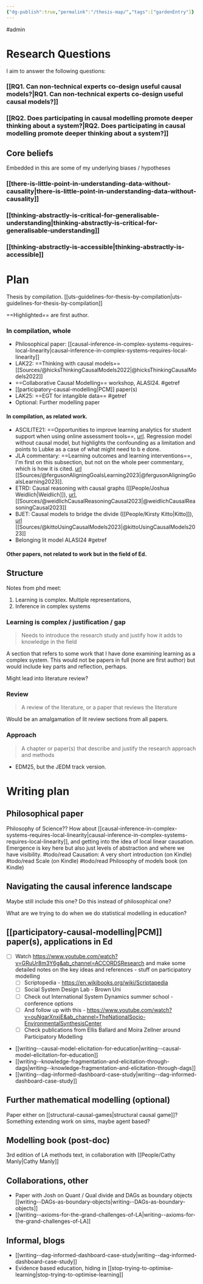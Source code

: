 ```yaml
---
{"dg-publish":true,"permalink":"/thesis-map/","tags":["gardenEntry"]}
---
```


#admin 

# Research Questions

I aim to answer the following questions:
### [[RQ1. Can non-technical experts co-design useful causal models?\|RQ1. Can non-technical experts co-design useful causal models?]]

### [[RQ2. Does participating in causal modelling promote deeper thinking about a system?\|RQ2. Does participating in causal modelling promote deeper thinking about a system?]]


## Core beliefs
Embedded in this are some of my underlying biases / hypotheses
### [[there-is-little-point-in-understanding-data-without-causality\|there-is-little-point-in-understanding-data-without-causality]] 
### [[thinking-abstractly-is-critical-for-generalisable-understanding\|thinking-abstractly-is-critical-for-generalisable-understanding]]
### [[thinking-abstractly-is-accessible\|thinking-abstractly-is-accessible]]


# Plan

Thesis by compilation. [[uts-guidelines-for-thesis-by-compilation\|uts-guidelines-for-thesis-by-compilation]]

==Highlighted== are first author.

### In compilation, whole

- Philosophical paper: [[causal-inference-in-complex-systems-requires-local-linearity\|causal-inference-in-complex-systems-requires-local-linearity]]
- LAK22: ==Thinking with causal models== [[Sources/@hicksThinkingCausalModels2022\|@hicksThinkingCausalModels2022]]
- ==Collaborative Causal Modelling== workshop, ALASI24. #getref 
- [[participatory-causal-modelling\|PCM]] paper(s)
- LAK25: ==EGT for intangible data== #getref 
- Optional: Further modelling paper

#### In compilation, as related work.

- ASCILITE21: ==Opportunities to improve learning analytics for student support when using online assessment tools==, [url](https://publications.ascilite.org/index.php/APUB/article/view/353/328). Regression model without causal model, but highlights the confounding as a limitation and points to Lubke as a case of what might need to b e done. 
- JLA commentary: ==Learning outcomes and learning interventions==, I'm first on this subsection, but not on the whole peer commentary, which is how it is cited. [url](https://oro.open.ac.uk/92113/) [[Sources/@fergusonAligningGoalsLearning2023\|@fergusonAligningGoalsLearning2023]].
- ETRD: Causal reasoning with causal graphs ([[People/Joshua Weidlich\|Weidlich]]), [url](https://link.springer.com/article/10.1007/s11423-023-10241-0), [[Sources/@weidlichCausalReasoningCausal2023\|@weidlichCausalReasoningCausal2023]]
- BJET: Causal models to bridge the divide ([[People/Kirsty Kitto\|Kitto]]), [url](https://bera-journals.onlinelibrary.wiley.com/doi/full/10.1111/bjet.13321) [[Sources/@kittoUsingCausalModels2023\|@kittoUsingCausalModels2023]]
- Belonging lit model ALASI24 #getref

#### Other papers, not related to work but in the field of Ed.




## Structure

Notes from phd meet:
1. Learning is complex. Multiple representations, 
2. Inference in complex systems

### Learning is complex / justification / gap

> Needs to introduce the research study and justify how it adds to knowledge in the field

A section that refers to some work that I have done examining learning as a complex system. This would not be papers in full (none are first author) but would include key parts and reflection, perhaps. 

Might lead into literature review?

### Review

> A review of the literature, or a paper that reviews the literature

Would be an amalgamation of lit review sections from all papers. 

### Approach

> A chapter or paper(s) that describe and justify the research approach and methods




- EDM25, but the JEDM track version. 



# Writing plan

## Philosophical paper

Philosophy of Science?? How about [[causal-inference-in-complex-systems-requires-local-linearity\|causal-inference-in-complex-systems-requires-local-linearity]], and getting into the idea of local linear causation. Emergence is key here but also just levels of abstraction and where we have visibility. 
#todo/read Causation: A very short introduction (on Kindle)
#todo/read Scale (on Kindle)
#todo/read Philosophy of models book (on Kindle)

## Navigating the causal inference landscape

Maybe still include this one? Do this instead of philosophical one?

What are we trying to do when we do statistical modelling in education? 

## [[participatory-causal-modelling\|PCM]] paper(s), applications in Ed

- [ ] Watch https://www.youtube.com/watch?v=GRuUr8m3Y6g&ab_channel=ACCORDSResearch and make some detailed notes on the key ideas and references - stuff on participatory modelling
	- [ ] Scriptopedia - https://en.wikibooks.org/wiki/Scriptapedia
	- [ ] Social System Design Lab - Brown Uni
	- [ ] Check out International System Dynamics summer school - conference options
	- [ ] And follow up with this - https://www.youtube.com/watch?v=ouNgarXnxjE&ab_channel=TheNationalSocio-EnvironmentalSynthesisCenter
	- [ ] Check publications from Ellis Ballard and Moira Zellner around Participatory Modelling

- [[writing--causal-model-elicitation-for-education\|writing--causal-model-elicitation-for-education]]
- [[writing--knowledge-fragmentation-and-elicitation-through-dags\|writing--knowledge-fragmentation-and-elicitation-through-dags]]
- [[writing--dag-informed-dashboard-case-study\|writing--dag-informed-dashboard-case-study]]

## Further mathematical modelling (optional)

Paper either on [[structural-causal-games\|structural causal game]]? Something extending work on sims, maybe agent based?

## Modelling book (post-doc)

3rd edition of LA methods text, in collaboration with [[People/Cathy Manly\|Cathy Manly]]

## Collaborations, other

- Paper with Josh on Quant / Qual divide and DAGs as boundary objects [[writing--DAGs-as-boundary-objects\|writing--DAGs-as-boundary-objects]]
- [[writing--axioms-for-the-grand-challenges-of-LA\|writing--axioms-for-the-grand-challenges-of-LA]]

## Informal, blogs

- [[writing--dag-informed-dashboard-case-study\|writing--dag-informed-dashboard-case-study]]
- Evidence based education, hiding in [[stop-trying-to-optimise-learning\|stop-trying-to-optimise-learning]]
